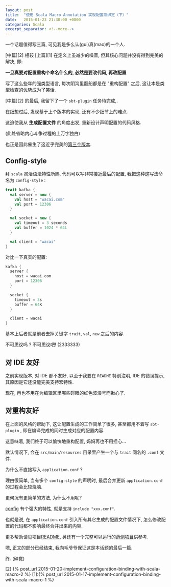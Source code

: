 ```yaml
---
layout: post
title:  "使用 Scala Macro Annotation 实现配置项绑定（下）"
date:   2015-01-23 21:30:00 +0800
categories: Scala
excerpt_separator: <!--more-->
---
```



一个话题值得写三篇, 可见我是多么认(gui)真(mao)的一个人.

[中篇][2] 相较 [上篇][1] 在定义上虽减少的噪音, 但其核心问题并没有得到完美的解决, 即:

**一旦真要对配置重构个命名什么的, 必然是要改代码, 再改配置**

写了这么些年的强类型语言, 每次阴沟里翻船都是在 "重构配置" 之后, 这让本是类型检查的优势成为了笑话.

<!--more-->

[中篇][2] 的最后, 我留下了一个 `sbt-plugin` 任务待完成,.

在细想过后, 发现基于上个版本的实现, 还有不少细节上的难点. 

这迫使我从 **生成配置文件** 的角度出发, 重新设计声明配置的代码风格.

(此处省略内心斗争过程的上万字独白)

也正是因此催生了这近乎完美的[第三个版本][3].

## Config-style 

拜 `scala` 灵活语法特性所赐, 代码可以写非常接近最后的配置, 我把这种这写法命名为 `config-style` :

```scala
trait kafka {
  val server = new {
    val host = "wacai.com"
    val port = 12306
  }

  val socket = new {
    val timeout = 3 seconds
    val buffer = 1024 * 64L
  }

  val client = "wacai"
}
```

对比一下真实的配置:

```scala
kafka {
  server {
    host = wacai.com
    port = 12306
  }

  socket {
    timeout = 3s
    buffer = 64K
  }

  client = wacai
}
```

基本上后者就是前者去掉关键字 `trait`, `val`, `new` 之后的内容.

不可思议吗 ?  不可思议吧! (2333333)

## 对 IDE 友好

之前实现版本, 对 IDE 都不友好, 以至于我要在 `README` 特别注明, IDE 的错误提示, 其原因是它还没能完美支持宏特性.

现在, 再也不用在为编辑区里哪些碍眼的红色波浪号而揪心了.

## 对重构友好

在上面的风格的帮助下, 这让配置生成的工作简单了很多, 甚至都用不着写 `sbt-plugin` , 即在编译完成的同时生成对应的配置内容.

这意味着, 我们终于可以愉快地重构配置, 妈妈再也不用担心...

默认情况下, 会在 `src/main/resources` 目录里产生一个与 `trait` 同名的 `.conf` 文件.

为什么不直接写入 `application.conf` ? 

理由很简单, 当有多个 `config-style` 的声明时, 最后合并更新 `application.conf` 的过程会比较烧脑.

更何况有更简单的方法, 为什么不用呢?

[config](https://github.com/typesafehub/config#features-of-hocon) 有个强大的特性, 就是支持 `include "xxx.conf"`.

也就是说, 在 `application.conf` 引入所有其它生成的配置文件情况下, 怎么修改配置的代码都不影响最终合并出来的内容.

更多帮助请见项目[README][3], 另还有一个完整可以运行的[范例项目][example]供参考.

嗯, 正文的部分已经结束, 我向毛爷爷保证这是本话题的最后一篇.

终. (碎觉)

[example]:https://github.com/wacai/config-annotation-example
[3]:https://github.com/wacai/config-annotation
[2]:{% post_url 2015-01-20-implement-configuration-binding-with-scala-macro-2 %}
[1]:{% post_url 2015-01-17-implement-configuration-binding-with-scala-macro-1 %}